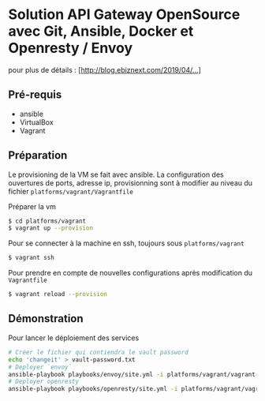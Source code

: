 # Solution API Gateway OpenSource avec Git, Ansible, Docker et Openresty / Envoy

pour plus de détails : [http://blog.ebiznext.com/2019/04/...]


## Pré-requis

* ansible
* VirtualBox
* Vagrant
  
## Préparation 

Le provisioning de la VM se fait avec ansible. La configuration  des ouvertures de ports, adresse ip, provisionning sont à modifier au niveau du fichier `platforms/vagrant/Vagrantfile`

Préparer la vm

```bash
$ cd platforms/vagrant
$ vagrant up --provision
```

Pour se connecter à la machine en ssh, toujours sous `platforms/vagrant`

```bash
$ vagrant ssh
```

Pour prendre en compte de nouvelles configurations après modification du `Vagrantfile`

```bash
$ vagrant reload --provision
```

## Démonstration

Pour lancer le déploiement des services

```bash
# Créer le fichier qui contiendra le vault password
echo 'changeit' > vault-password.txt
# Deployer `envoy` 
ansible-playbook playbooks/envoy/site.yml -i platforms/vagrant/vagrant-inventory.ini --vault-password-file vault-password.txt
# Deployer openresty
ansible-playbook playbooks/openresty/site.yml -i platforms/vagrant/vagrant-inventory.ini --vault-password-file vault-password.txt

```
